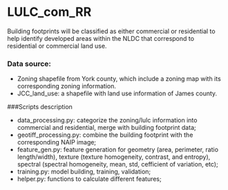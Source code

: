 # LULC_com_RR

Building footprints will be classified as either commercial or residential to help identify developed areas within the NLDC that correspond to residential or commercial land use.

### Data source:
- Zoning shapefile from York county, which include a zoning map with its corresponding zoning information.
- JCC_land_use: a shapefile with land use information of James county. 

###Scripts description

- data_processing.py: categorize the zoning/lulc information into commercial and residential, merge with building footprint data;
- geotiff_processing.py: combine the building footprint with the corresponding NAIP image;
- feature_gen.py: feature generation for geometry (area, perimeter, ratio length/width), texture (texture homogeneity, contrast, and entropy), spectral (spectral homogeneity, mean, std,  cefficient of variation, etc);
- training.py: model building, training, validation;
- helper.py: functions to calculate different features;